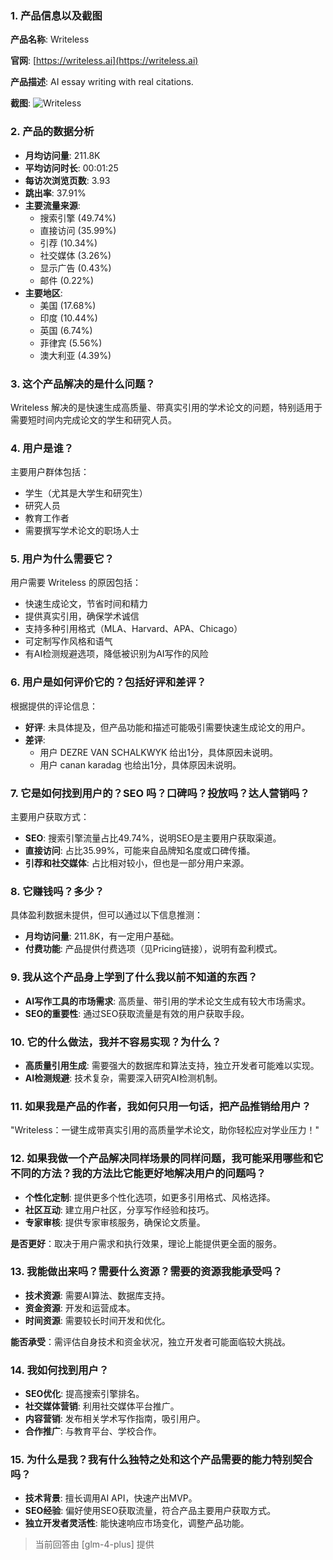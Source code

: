 ### 1. 产品信息以及截图

**产品名称**: Writeless

**官网**: [https://writeless.ai](https://writeless.ai)

**产品描述**: AI essay writing with real citations.

**截图**: ![Writeless](https://cdn-images.toolify.ai/170349873876333894.jpg)

### 2. 产品的数据分析

- **月均访问量**: 211.8K
- **平均访问时长**: 00:01:25
- **每访次浏览页数**: 3.93
- **跳出率**: 37.91%
- **主要流量来源**: 
  - 搜索引擎 (49.74%)
  - 直接访问 (35.99%)
  - 引荐 (10.34%)
  - 社交媒体 (3.26%)
  - 显示广告 (0.43%)
  - 邮件 (0.22%)
- **主要地区**: 
  - 美国 (17.68%)
  - 印度 (10.44%)
  - 英国 (6.74%)
  - 菲律宾 (5.56%)
  - 澳大利亚 (4.39%)

### 3. 这个产品解决的是什么问题？

Writeless 解决的是快速生成高质量、带真实引用的学术论文的问题，特别适用于需要短时间内完成论文的学生和研究人员。

### 4. 用户是谁？

主要用户群体包括：
- 学生（尤其是大学生和研究生）
- 研究人员
- 教育工作者
- 需要撰写学术论文的职场人士

### 5. 用户为什么需要它？

用户需要 Writeless 的原因包括：
- 快速生成论文，节省时间和精力
- 提供真实引用，确保学术诚信
- 支持多种引用格式（MLA、Harvard、APA、Chicago）
- 可定制写作风格和语气
- 有AI检测规避选项，降低被识别为AI写作的风险

### 6. 用户是如何评价它的？包括好评和差评？

根据提供的评论信息：
- **好评**: 未具体提及，但产品功能和描述可能吸引需要快速生成论文的用户。
- **差评**: 
  - 用户 DEZRE VAN SCHALKWYK 给出1分，具体原因未说明。
  - 用户 canan karadag 也给出1分，具体原因未说明。

### 7. 它是如何找到用户的？SEO 吗？口碑吗？投放吗？达人营销吗？

主要用户获取方式：
- **SEO**: 搜索引擎流量占比49.74%，说明SEO是主要用户获取渠道。
- **直接访问**: 占比35.99%，可能来自品牌知名度或口碑传播。
- **引荐和社交媒体**: 占比相对较小，但也是一部分用户来源。

### 8. 它赚钱吗？多少？

具体盈利数据未提供，但可以通过以下信息推测：
- **月均访问量**: 211.8K，有一定用户基础。
- **付费功能**: 产品提供付费选项（见Pricing链接），说明有盈利模式。

### 9. 我从这个产品身上学到了什么我以前不知道的东西？

- **AI写作工具的市场需求**: 高质量、带引用的学术论文生成有较大市场需求。
- **SEO的重要性**: 通过SEO获取流量是有效的用户获取手段。

### 10. 它的什么做法，我并不容易实现？为什么？

- **高质量引用生成**: 需要强大的数据库和算法支持，独立开发者可能难以实现。
- **AI检测规避**: 技术复杂，需要深入研究AI检测机制。

### 11. 如果我是产品的作者，我如何只用一句话，把产品推销给用户？

"Writeless：一键生成带真实引用的高质量学术论文，助你轻松应对学业压力！"

### 12. 如果我做一个产品解决同样场景的同样问题，我可能采用哪些和它不同的方法？我的方法比它能更好地解决用户的问题吗？

- **个性化定制**: 提供更多个性化选项，如更多引用格式、风格选择。
- **社区互动**: 建立用户社区，分享写作经验和技巧。
- **专家审核**: 提供专家审核服务，确保论文质量。

**是否更好**：取决于用户需求和执行效果，理论上能提供更全面的服务。

### 13. 我能做出来吗？需要什么资源？需要的资源我能承受吗？

- **技术资源**: 需要AI算法、数据库支持。
- **资金资源**: 开发和运营成本。
- **时间资源**: 需要较长时间开发和优化。

**能否承受**：需评估自身技术和资金状况，独立开发者可能面临较大挑战。

### 14. 我如何找到用户？

- **SEO优化**: 提高搜索引擎排名。
- **社交媒体营销**: 利用社交媒体平台推广。
- **内容营销**: 发布相关学术写作指南，吸引用户。
- **合作推广**: 与教育平台、学校合作。

### 15. 为什么是我？我有什么独特之处和这个产品需要的能力特别契合吗？

- **技术背景**: 擅长调用AI API，快速产出MVP。
- **SEO经验**: 偏好使用SEO获取流量，符合产品主要用户获取方式。
- **独立开发者灵活性**: 能快速响应市场变化，调整产品功能。

> 当前回答由 [glm-4-plus] 提供